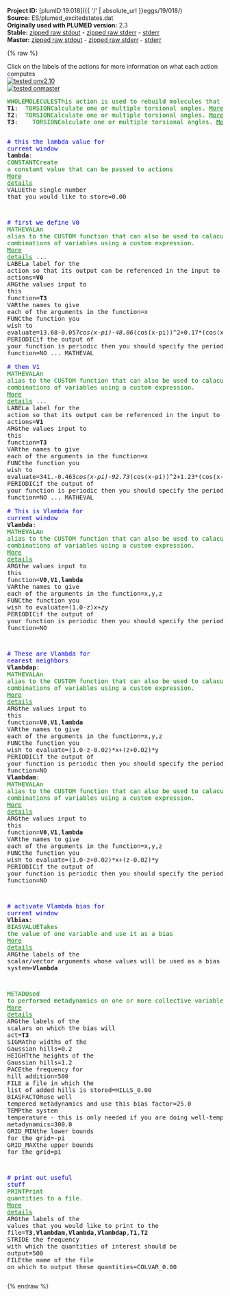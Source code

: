 **Project ID:** [plumID:19.018]({{ '/' | absolute_url }}eggs/19/018/)  
**Source:** ES/plumed_excitedstates.dat  
**Originally used with PLUMED version:** 2.3  
**Stable:** [zipped raw stdout](plumed_excitedstates.dat.plumed.stdout.txt.zip) - [zipped raw stderr](plumed_excitedstates.dat.plumed.stderr.txt.zip) - [stderr](plumed_excitedstates.dat.plumed.stderr)  
**Master:** [zipped raw stdout](plumed_excitedstates.dat.plumed_master.stdout.txt.zip) - [zipped raw stderr](plumed_excitedstates.dat.plumed_master.stderr.txt.zip) - [stderr](plumed_excitedstates.dat.plumed_master.stderr)  

{% raw %}
<div class="plumedpreheader">
<div class="headerInfo" id="value_details_data/ES/plumed_excitedstates.dat"> Click on the labels of the actions for more information on what each action computes </div>
<div class="containerBadge">
<div class="headerBadge"><a href="plumed_excitedstates.dat.plumed.stderr"><img src="https://img.shields.io/badge/v2.10-passing-green.svg" alt="tested onv2.10" /></a></div>
<div class="headerBadge"><a href="plumed_excitedstates.dat.plumed_master.stderr"><img src="https://img.shields.io/badge/master-passing-green.svg" alt="tested onmaster" /></a></div>
</div>
</div>
<pre class="plumedlisting">
<span class="plumedtooltip" style="color:green">WHOLEMOLECULES<span class="right">This action is used to rebuild molecules that can become split by the periodic boundary conditions. <a href="https://www.plumed.org/doc-master/user-doc/html/WHOLEMOLECULES" style="color:green">More details</a><i></i></span></span> <span class="plumedtooltip">STRIDE<span class="right"> the frequency with which molecules are reassembled<i></i></span></span>=1 <span class="plumedtooltip">ENTITY0<span class="right">the atoms that make up a molecule that you wish to align<i></i></span></span>=1-107
<span style="display:none;" id="data/ES/plumed_excitedstates.dat">The WHOLEMOLECULES action with label <b></b> calculates something</span><b name="data/ES/plumed_excitedstates.datT1" onclick='showPath("data/ES/plumed_excitedstates.dat","data/ES/plumed_excitedstates.datT1","data/ES/plumed_excitedstates.datT1","brown")'>T1</b>:  <span class="plumedtooltip" style="color:green">TORSION<span class="right">Calculate one or multiple torsional angles. <a href="https://www.plumed.org/doc-master/user-doc/html/TORSION" style="color:green">More details</a><i></i></span></span> <span class="plumedtooltip">ATOMS<span class="right">the four atoms involved in the torsional angle<i></i></span></span>=4,3,36,37
<span style="display:none;" id="data/ES/plumed_excitedstates.datT1">The TORSION action with label <b>T1</b> calculates the following quantities:<table  align="center" frame="void" width="95%" cellpadding="5%"><tr><td width="5%"><b> Quantity </b>  </td><td><b> Description </b> </td></tr><tr><td width="5%">T1.value</td><td>the TORSION involving these atoms</td></tr></table></span><b name="data/ES/plumed_excitedstates.datT2" onclick='showPath("data/ES/plumed_excitedstates.dat","data/ES/plumed_excitedstates.datT2","data/ES/plumed_excitedstates.datT2","brown")'>T2</b>:  <span class="plumedtooltip" style="color:green">TORSION<span class="right">Calculate one or multiple torsional angles. <a href="https://www.plumed.org/doc-master/user-doc/html/TORSION" style="color:green">More details</a><i></i></span></span> <span class="plumedtooltip">ATOMS<span class="right">the four atoms involved in the torsional angle<i></i></span></span>=58,57,25,26
<span style="display:none;" id="data/ES/plumed_excitedstates.datT2">The TORSION action with label <b>T2</b> calculates the following quantities:<table  align="center" frame="void" width="95%" cellpadding="5%"><tr><td width="5%"><b> Quantity </b>  </td><td><b> Description </b> </td></tr><tr><td width="5%">T2.value</td><td>the TORSION involving these atoms</td></tr></table></span><b name="data/ES/plumed_excitedstates.datT3" onclick='showPath("data/ES/plumed_excitedstates.dat","data/ES/plumed_excitedstates.datT3","data/ES/plumed_excitedstates.datT3","brown")'>T3</b>:    <span class="plumedtooltip" style="color:green">TORSION<span class="right">Calculate one or multiple torsional angles. <a href="https://www.plumed.org/doc-master/user-doc/html/TORSION" style="color:green">More details</a><i></i></span></span> <span class="plumedtooltip">ATOMS<span class="right">the four atoms involved in the torsional angle<i></i></span></span>=79,78,46,47


<span style="color:blue" class="comment"># this the lambda value for current window</span>
<span style="display:none;" id="data/ES/plumed_excitedstates.datT3">The TORSION action with label <b>T3</b> calculates the following quantities:<table  align="center" frame="void" width="95%" cellpadding="5%"><tr><td width="5%"><b> Quantity </b>  </td><td><b> Description </b> </td></tr><tr><td width="5%">T3.value</td><td>the TORSION involving these atoms</td></tr></table></span><b name="data/ES/plumed_excitedstates.datlambda" onclick='showPath("data/ES/plumed_excitedstates.dat","data/ES/plumed_excitedstates.datlambda","data/ES/plumed_excitedstates.datlambda","brown")'>lambda</b>: <span class="plumedtooltip" style="color:green">CONSTANT<span class="right">Create a constant value that can be passed to actions <a href="https://www.plumed.org/doc-master/user-doc/html/CONSTANT" style="color:green">More details</a><i></i></span></span> <span class="plumedtooltip">VALUE<span class="right">the single number that you would like to store<i></i></span></span>=0.00

<span style="color:blue" class="comment"># first we define V0</span>
<span style="display:none;" id="data/ES/plumed_excitedstates.datlambda">The CONSTANT action with label <b>lambda</b> calculates the following quantities:<table  align="center" frame="void" width="95%" cellpadding="5%"><tr><td width="5%"><b> Quantity </b>  </td><td><b> Description </b> </td></tr><tr><td width="5%">lambda.value</td><td>the constant value that was read from the plumed input</td></tr></table></span><span class="plumedtooltip" style="color:green">MATHEVAL<span class="right">An alias to the CUSTOM function that can also be used to calaculate combinations of variables using a custom expression. <a href="https://www.plumed.org/doc-master/user-doc/html/MATHEVAL" style="color:green">More details</a><i></i></span></span> ...
 <span class="plumedtooltip">LABEL<span class="right">a label for the action so that its output can be referenced in the input to other actions<i></i></span></span>=<b name="data/ES/plumed_excitedstates.datV0" onclick='showPath("data/ES/plumed_excitedstates.dat","data/ES/plumed_excitedstates.datV0","data/ES/plumed_excitedstates.datV0","brown")'>V0</b> <span class="plumedtooltip">ARG<span class="right">the values input to this function<i></i></span></span>=<b name="data/ES/plumed_excitedstates.datT3">T3</b> <span class="plumedtooltip">VAR<span class="right">the names to give each of the arguments in the function<i></i></span></span>=x
 <span class="plumedtooltip">FUNC<span class="right">the function you wish to evaluate<i></i></span></span>=13.68-0.057*cos(x-pi)-48.06*(cos(x-pi))^2+0.17*(cos(x-pi))^3+42.2*(cos(x-pi))^4-0.0809*(cos(x-pi))^5
 <span class="plumedtooltip">PERIODIC<span class="right">if the output of your function is periodic then you should specify the periodicity of the function<i></i></span></span>=NO
... MATHEVAL
<br/><span style="color:blue" class="comment"># then V1</span>
<span style="display:none;" id="data/ES/plumed_excitedstates.datV0">The MATHEVAL action with label <b>V0</b> calculates the following quantities:<table  align="center" frame="void" width="95%" cellpadding="5%"><tr><td width="5%"><b> Quantity </b>  </td><td><b> Description </b> </td></tr><tr><td width="5%">V0.value</td><td>an arbitrary function</td></tr></table></span><span class="plumedtooltip" style="color:green">MATHEVAL<span class="right">An alias to the CUSTOM function that can also be used to calaculate combinations of variables using a custom expression. <a href="https://www.plumed.org/doc-master/user-doc/html/MATHEVAL" style="color:green">More details</a><i></i></span></span> ...
 <span class="plumedtooltip">LABEL<span class="right">a label for the action so that its output can be referenced in the input to other actions<i></i></span></span>=<b name="data/ES/plumed_excitedstates.datV1" onclick='showPath("data/ES/plumed_excitedstates.dat","data/ES/plumed_excitedstates.datV1","data/ES/plumed_excitedstates.datV1","brown")'>V1</b> <span class="plumedtooltip">ARG<span class="right">the values input to this function<i></i></span></span>=<b name="data/ES/plumed_excitedstates.datT3">T3</b> <span class="plumedtooltip">VAR<span class="right">the names to give each of the arguments in the function<i></i></span></span>=x
 <span class="plumedtooltip">FUNC<span class="right">the function you wish to evaluate<i></i></span></span>=341.-0.463*cos(x-pi)-92.73*(cos(x-pi))^2+1.23*(cos(x-pi))^3+55.6*(cos(x-pi))^4-0.803*(cos(x-pi))^5
 <span class="plumedtooltip">PERIODIC<span class="right">if the output of your function is periodic then you should specify the periodicity of the function<i></i></span></span>=NO
... MATHEVAL
<br/><span style="color:blue" class="comment"># This is Vlambda for current window</span>
<span style="display:none;" id="data/ES/plumed_excitedstates.datV1">The MATHEVAL action with label <b>V1</b> calculates the following quantities:<table  align="center" frame="void" width="95%" cellpadding="5%"><tr><td width="5%"><b> Quantity </b>  </td><td><b> Description </b> </td></tr><tr><td width="5%">V1.value</td><td>an arbitrary function</td></tr></table></span><b name="data/ES/plumed_excitedstates.datVlambda" onclick='showPath("data/ES/plumed_excitedstates.dat","data/ES/plumed_excitedstates.datVlambda","data/ES/plumed_excitedstates.datVlambda","brown")'>Vlambda</b>: <span class="plumedtooltip" style="color:green">MATHEVAL<span class="right">An alias to the CUSTOM function that can also be used to calaculate combinations of variables using a custom expression. <a href="https://www.plumed.org/doc-master/user-doc/html/MATHEVAL" style="color:green">More details</a><i></i></span></span> <span class="plumedtooltip">ARG<span class="right">the values input to this function<i></i></span></span>=<b name="data/ES/plumed_excitedstates.datV0">V0</b>,<b name="data/ES/plumed_excitedstates.datV1">V1</b>,<b name="data/ES/plumed_excitedstates.datlambda">lambda</b> <span class="plumedtooltip">VAR<span class="right">the names to give each of the arguments in the function<i></i></span></span>=x,y,z <span class="plumedtooltip">FUNC<span class="right">the function you wish to evaluate<i></i></span></span>=(1.0-z)*x+z*y <span class="plumedtooltip">PERIODIC<span class="right">if the output of your function is periodic then you should specify the periodicity of the function<i></i></span></span>=NO

<span style="color:blue" class="comment"># These are Vlambda for nearest neighbors</span>
<span style="display:none;" id="data/ES/plumed_excitedstates.datVlambda">The MATHEVAL action with label <b>Vlambda</b> calculates the following quantities:<table  align="center" frame="void" width="95%" cellpadding="5%"><tr><td width="5%"><b> Quantity </b>  </td><td><b> Description </b> </td></tr><tr><td width="5%">Vlambda.value</td><td>an arbitrary function</td></tr></table></span><b name="data/ES/plumed_excitedstates.datVlambdap" onclick='showPath("data/ES/plumed_excitedstates.dat","data/ES/plumed_excitedstates.datVlambdap","data/ES/plumed_excitedstates.datVlambdap","brown")'>Vlambdap</b>: <span class="plumedtooltip" style="color:green">MATHEVAL<span class="right">An alias to the CUSTOM function that can also be used to calaculate combinations of variables using a custom expression. <a href="https://www.plumed.org/doc-master/user-doc/html/MATHEVAL" style="color:green">More details</a><i></i></span></span> <span class="plumedtooltip">ARG<span class="right">the values input to this function<i></i></span></span>=<b name="data/ES/plumed_excitedstates.datV0">V0</b>,<b name="data/ES/plumed_excitedstates.datV1">V1</b>,<b name="data/ES/plumed_excitedstates.datlambda">lambda</b> <span class="plumedtooltip">VAR<span class="right">the names to give each of the arguments in the function<i></i></span></span>=x,y,z <span class="plumedtooltip">FUNC<span class="right">the function you wish to evaluate<i></i></span></span>=(1.0-z-0.02)*x+(z+0.02)*y <span class="plumedtooltip">PERIODIC<span class="right">if the output of your function is periodic then you should specify the periodicity of the function<i></i></span></span>=NO
<span style="display:none;" id="data/ES/plumed_excitedstates.datVlambdap">The MATHEVAL action with label <b>Vlambdap</b> calculates the following quantities:<table  align="center" frame="void" width="95%" cellpadding="5%"><tr><td width="5%"><b> Quantity </b>  </td><td><b> Description </b> </td></tr><tr><td width="5%">Vlambdap.value</td><td>an arbitrary function</td></tr></table></span><b name="data/ES/plumed_excitedstates.datVlambdam" onclick='showPath("data/ES/plumed_excitedstates.dat","data/ES/plumed_excitedstates.datVlambdam","data/ES/plumed_excitedstates.datVlambdam","brown")'>Vlambdam</b>: <span class="plumedtooltip" style="color:green">MATHEVAL<span class="right">An alias to the CUSTOM function that can also be used to calaculate combinations of variables using a custom expression. <a href="https://www.plumed.org/doc-master/user-doc/html/MATHEVAL" style="color:green">More details</a><i></i></span></span> <span class="plumedtooltip">ARG<span class="right">the values input to this function<i></i></span></span>=<b name="data/ES/plumed_excitedstates.datV0">V0</b>,<b name="data/ES/plumed_excitedstates.datV1">V1</b>,<b name="data/ES/plumed_excitedstates.datlambda">lambda</b> <span class="plumedtooltip">VAR<span class="right">the names to give each of the arguments in the function<i></i></span></span>=x,y,z <span class="plumedtooltip">FUNC<span class="right">the function you wish to evaluate<i></i></span></span>=(1.0-z+0.02)*x+(z-0.02)*y <span class="plumedtooltip">PERIODIC<span class="right">if the output of your function is periodic then you should specify the periodicity of the function<i></i></span></span>=NO

<span style="color:blue" class="comment"># activate Vlambda bias for current window</span>
<span style="display:none;" id="data/ES/plumed_excitedstates.datVlambdam">The MATHEVAL action with label <b>Vlambdam</b> calculates the following quantities:<table  align="center" frame="void" width="95%" cellpadding="5%"><tr><td width="5%"><b> Quantity </b>  </td><td><b> Description </b> </td></tr><tr><td width="5%">Vlambdam.value</td><td>an arbitrary function</td></tr></table></span><b name="data/ES/plumed_excitedstates.datVlbias" onclick='showPath("data/ES/plumed_excitedstates.dat","data/ES/plumed_excitedstates.datVlbias","data/ES/plumed_excitedstates.datVlbias","brown")'>Vlbias</b>: <span class="plumedtooltip" style="color:green">BIASVALUE<span class="right">Takes the value of one variable and use it as a bias <a href="https://www.plumed.org/doc-master/user-doc/html/BIASVALUE" style="color:green">More details</a><i></i></span></span> <span class="plumedtooltip">ARG<span class="right">the labels of the scalar/vector arguments whose values will be used as a bias on the system<i></i></span></span>=<b name="data/ES/plumed_excitedstates.datVlambda">Vlambda</b>

<span style="display:none;" id="data/ES/plumed_excitedstates.datVlbias">The BIASVALUE action with label <b>Vlbias</b> calculates the following quantities:<table  align="center" frame="void" width="95%" cellpadding="5%"><tr><td width="5%"><b> Quantity </b>  </td><td><b> Description </b> </td></tr><tr><td width="5%">Vlbias.bias</td><td>the instantaneous value of the bias potential</td></tr><tr><td width="5%">Vlbias._bias</td><td>one or multiple instances of this quantity can be referenced elsewhere in the input file</td></tr></table></span><span class="plumedtooltip" style="color:green">METAD<span class="right">Used to performed metadynamics on one or more collective variables. <a href="https://www.plumed.org/doc-master/user-doc/html/METAD" style="color:green">More details</a><i></i></span></span> <span class="plumedtooltip">ARG<span class="right">the labels of the scalars on which the bias will act<i></i></span></span>=<b name="data/ES/plumed_excitedstates.datT3">T3</b> <span class="plumedtooltip">SIGMA<span class="right">the widths of the Gaussian hills<i></i></span></span>=0.2 <span class="plumedtooltip">HEIGHT<span class="right">the heights of the Gaussian hills<i></i></span></span>=1.2 <span class="plumedtooltip">PACE<span class="right">the frequency for hill addition<i></i></span></span>=500 <span class="plumedtooltip">FILE<span class="right"> a file in which the list of added hills is stored<i></i></span></span>=HILLS_0.00 <span class="plumedtooltip">BIASFACTOR<span class="right">use well tempered metadynamics and use this bias factor<i></i></span></span>=25.0 <span class="plumedtooltip">TEMP<span class="right">the system temperature - this is only needed if you are doing well-tempered metadynamics<i></i></span></span>=300.0 <span class="plumedtooltip">GRID_MIN<span class="right">the lower bounds for the grid<i></i></span></span>=-pi <span class="plumedtooltip">GRID_MAX<span class="right">the upper bounds for the grid<i></i></span></span>=pi


<span style="color:blue" class="comment"># print out useful stuff</span>
<span class="plumedtooltip" style="color:green">PRINT<span class="right">Print quantities to a file. <a href="https://www.plumed.org/doc-master/user-doc/html/PRINT" style="color:green">More details</a><i></i></span></span> <span class="plumedtooltip">ARG<span class="right">the labels of the values that you would like to print to the file<i></i></span></span>=<b name="data/ES/plumed_excitedstates.datT3">T3</b>,<b name="data/ES/plumed_excitedstates.datVlambdam">Vlambdam</b>,<b name="data/ES/plumed_excitedstates.datVlambda">Vlambda</b>,<b name="data/ES/plumed_excitedstates.datVlambdap">Vlambdap</b>,<b name="data/ES/plumed_excitedstates.datT1">T1</b>,<b name="data/ES/plumed_excitedstates.datT2">T2</b> <span class="plumedtooltip">STRIDE<span class="right"> the frequency with which the quantities of interest should be output<i></i></span></span>=500 <span class="plumedtooltip">FILE<span class="right">the name of the file on which to output these quantities<i></i></span></span>=COLVAR_0.00
</pre>
{% endraw %}
